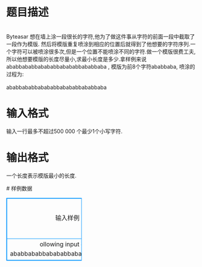 # 

 
 # 题目描述 
<p>
<br>Byteasar 想在墙上涂一段很长的字符,他为了做这件事从字符的前面一段中截取了一段作为模版. 然后将模版重复喷涂到相应的位置后就得到了他想要的字符序列.一个字符可以被喷涂很多次,但是一个位置不能喷涂不同的字符.做一个模版很费工夫,所以他想要模版的长度尽量小,求最小长度是多少.拿样例来说<br>ababbababbabababbabababbababbaba , 模版为前8个字符ababbaba, 喷涂的过程为:<br><br>ababbababbabababbabababbababbaba<br></p> 

 
 # 输入格式 
<p>
输入一行最多不超过500 000 个最少1个小写字符. <br></p> 

 
 # 输出格式 
<p>
一个长度表示模版最小的长度. <br></p> 
# 样例数据
<style>
        table,table tr th, table tr td { border:1px solid #0094ff; }
        table { width: 200px; min-height: 25px; line-height: 25px; text-align: center; border-collapse: collapse;}   
    </style>
<table>
	<tr>
		<td>输入样例</td>
		<td>输出样例</td>
	</tr>
<tr><td>ollowing input data:
ababbababbabababbabababbababbaba
</td><td>8</td></tr></table>
